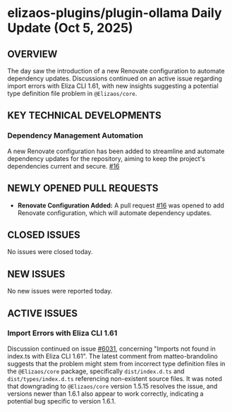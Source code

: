 # elizaos-plugins/plugin-ollama Daily Update (Oct 5, 2025)
## OVERVIEW 
The day saw the introduction of a new Renovate configuration to automate dependency updates. Discussions continued on an active issue regarding import errors with Eliza CLI 1.61, with new insights suggesting a potential type definition file problem in `@Elizaos/core`.

## KEY TECHNICAL DEVELOPMENTS

### Dependency Management Automation
A new Renovate configuration has been added to streamline and automate dependency updates for the repository, aiming to keep the project's dependencies current and secure. [#16](https://github.com/elizaos-plugins/plugin-ollama/pull/16)

## NEWLY OPENED PULL REQUESTS
- **Renovate Configuration Added:** A pull request [#16](https://github.com/elizaos-plugins/plugin-ollama/pull/16) was opened to add Renovate configuration, which will automate dependency updates.

## CLOSED ISSUES
No issues were closed today.

## NEW ISSUES
No new issues were reported today.

## ACTIVE ISSUES

### Import Errors with Eliza CLI 1.61
Discussion continued on issue [#6031](https://github.com/elizaos-plugins/plugin-ollama/issues/6031), concerning "Imports not found in index.ts with Eliza CLI 1.61". The latest comment from matteo-brandolino suggests that the problem might stem from incorrect type definition files in the `@Elizaos/core` package, specifically `dist/index.d.ts` and `dist/types/index.d.ts` referencing non-existent source files. It was noted that downgrading to `@Elizaos/core` version 1.5.15 resolves the issue, and versions newer than 1.6.1 also appear to work correctly, indicating a potential bug specific to version 1.6.1.